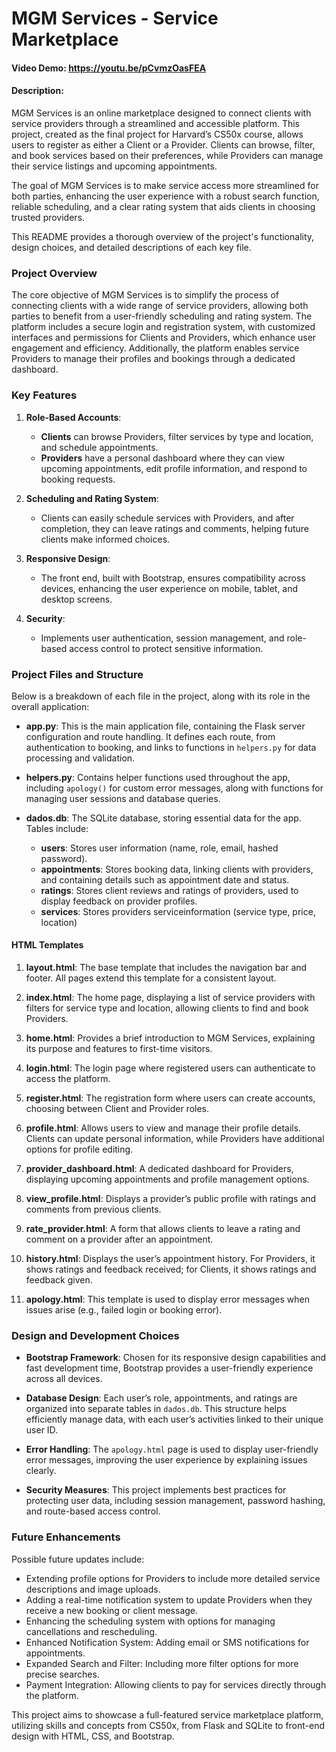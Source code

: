# MGM Services - Service Marketplace
#### Video Demo: https://youtu.be/pCvmzOasFEA
#### Description:

MGM Services is an online marketplace designed to connect clients with service providers through a streamlined and accessible platform. This project, created as the final project for Harvard’s CS50x course, allows users to register as either a Client or a Provider. Clients can browse, filter, and book services based on their preferences, while Providers can manage their service listings and upcoming appointments.

The goal of MGM Services is to make service access more streamlined for both parties, enhancing the user experience with a robust search function, reliable scheduling, and a clear rating system that aids clients in choosing trusted providers.

This README provides a thorough overview of the project's functionality, design choices, and detailed descriptions of each key file.

### Project Overview

The core objective of MGM Services is to simplify the process of connecting clients with a wide range of service providers, allowing both parties to benefit from a user-friendly scheduling and rating system. The platform includes a secure login and registration system, with customized interfaces and permissions for Clients and Providers, which enhance user engagement and efficiency. Additionally, the platform enables service Providers to manage their profiles and bookings through a dedicated dashboard.

### Key Features

1. **Role-Based Accounts**:
   - **Clients** can browse Providers, filter services by type and location, and schedule appointments.
   - **Providers** have a personal dashboard where they can view upcoming appointments, edit profile information, and respond to booking requests.

2. **Scheduling and Rating System**:
   - Clients can easily schedule services with Providers, and after completion, they can leave ratings and comments, helping future clients make informed choices.

3. **Responsive Design**:
   - The front end, built with Bootstrap, ensures compatibility across devices, enhancing the user experience on mobile, tablet, and desktop screens.

4. **Security**:
   - Implements user authentication, session management, and role-based access control to protect sensitive information.

### Project Files and Structure

Below is a breakdown of each file in the project, along with its role in the overall application:

- **app.py**: This is the main application file, containing the Flask server configuration and route handling. It defines each route, from authentication to booking, and links to functions in `helpers.py` for data processing and validation.

- **helpers.py**: Contains helper functions used throughout the app, including `apology()` for custom error messages, along with functions for managing user sessions and database queries.

- **dados.db**: The SQLite database, storing essential data for the app. Tables include:
  - **users**: Stores user information (name, role, email, hashed password).
  - **appointments**: Stores booking data, linking clients with providers, and containing details such as appointment date and status.
  - **ratings**: Stores client reviews and ratings of providers, used to display feedback on provider profiles.
  - **services**: Stores providers serviceinformation (service type, price, location)

#### HTML Templates

1. **layout.html**: The base template that includes the navigation bar and footer. All pages extend this template for a consistent layout.

2. **index.html**: The home page, displaying a list of service providers with filters for service type and location, allowing clients to find and book Providers.

3. **home.html**: Provides a brief introduction to MGM Services, explaining its purpose and features to first-time visitors.

4. **login.html**: The login page where registered users can authenticate to access the platform.

5. **register.html**: The registration form where users can create accounts, choosing between Client and Provider roles.

6. **profile.html**: Allows users to view and manage their profile details. Clients can update personal information, while Providers have additional options for profile editing.

7. **provider_dashboard.html**: A dedicated dashboard for Providers, displaying upcoming appointments and profile management options.

8. **view_profile.html**: Displays a provider’s public profile with ratings and comments from previous clients.

9. **rate_provider.html**: A form that allows clients to leave a rating and comment on a provider after an appointment.

10. **history.html**: Displays the user’s appointment history. For Providers, it shows ratings and feedback received; for Clients, it shows ratings and feedback given.

11. **apology.html**: This template is used to display error messages when issues arise (e.g., failed login or booking error).

### Design and Development Choices

- **Bootstrap Framework**: Chosen for its responsive design capabilities and fast development time, Bootstrap provides a user-friendly experience across all devices.

- **Database Design**: Each user’s role, appointments, and ratings are organized into separate tables in `dados.db`. This structure helps efficiently manage data, with each user’s activities linked to their unique user ID.

- **Error Handling**: The `apology.html` page is used to display user-friendly error messages, improving the user experience by explaining issues clearly.

- **Security Measures**: This project implements best practices for protecting user data, including session management, password hashing, and route-based access control.

### Future Enhancements

Possible future updates include:
- Extending profile options for Providers to include more detailed service descriptions and image uploads.
- Adding a real-time notification system to update Providers when they receive a new booking or client message.
- Enhancing the scheduling system with options for managing cancellations and rescheduling.
- Enhanced Notification System: Adding email or SMS notifications for appointments.
- Expanded Search and Filter: Including more filter options for more precise searches.
- Payment Integration: Allowing clients to pay for services directly through the platform.

This project aims to showcase a full-featured service marketplace platform, utilizing skills and concepts from CS50x, from Flask and SQLite to front-end design with HTML, CSS, and Bootstrap.
